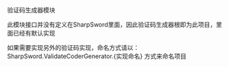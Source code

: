 ﻿验证码生成器模块

此模块接口并没有定义在SharpSword里面，因此验证码生成器根即为此项目，里面已经有默认实现

如果需要实现另外的验证码实现，命名方式请以：SharpSword.ValidateCoderGenerator.{实现命名} 方式来命名项目